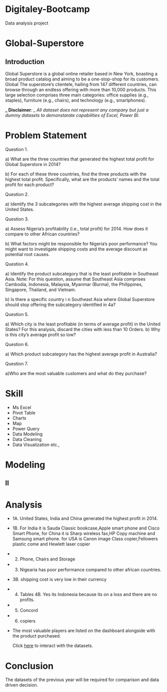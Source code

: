 # Digitaley-Bootcamp
Data analysis project
# Global-Superstore



## Introduction

Global Superstore is a global online retailer based in New York, boasting a broad product catalog and
aiming to be a one-stop-shop for its customers. Global The superstore’s clientele, hailing from 147
different countries, can browse through an endless offering with more than 10,000 products. This large
selection comprises three main categories: office supplies (e.g., staples), furniture (e.g., chairs), and
technology (e.g., smartphones).

**_ Disclaimer**_: _ All dataset does not represent any company but just a dummy datasets to demonstarate capabilities of Excel, Power BI._

# Problem Statement

 Question 1.
 
a) What are the three countries that generated the highest total profit for Global Superstore in 2014?

b) For each of these three countries, find the three products with the highest total profit. Specifically,
what are the products’ names and the total profit for each product?

Question 2.

a) Identify the 3 subcategories with the highest average shipping cost in the United States.

Question 3.

a) Assess Nigeria’s profitability (i.e., total profit) for 2014. How does it compare to other African
countries?

b) What factors might be responsible for Nigeria’s poor performance? You might want to investigate
shipping costs and the average discount as potential root causes.

Question 4.

a) Identify the product subcategory that is the least profitable in Southeast Asia.
Note: For this question, assume that Southeast Asia comprises Cambodia, Indonesia, Malaysia, Myanmar
(Burma), the Philippines, Singapore, Thailand, and Vietnam.

b) Is there a specific country i n Southeast Asia where Global Superstore should stop offering the
subcategory identified in 4a?

Question 5.

a) Which city is the least profitable (in terms of average profit) in the United States? For this analysis,
discard the cities with less than 10 Orders. b) Why is this city’s average profit so low?

Question 6.

a) Which product subcategory has the highest average profit in Australia?

Question 7.

a)Who are the most valuable customers and what do they purchase?

# Skill

- Ms Excel
- Pivot Table
- Charts
- Map
- Power Query
- Data Modeling
- Data Cleaning
- Data Visualization etc.,

# Modeling



## II



# Analysis

-  1A. United States, India and China generated the highest profit in 2014.
- 1B.  For India it is Sauda Classic bookcase,Apple smart phone and Cisco Smart Phone, for China it is Sharp wireless fax,HP Copy machine and Samsung smart phone. for USA is Canon image Class copier,Fellowers plastic come and Hewlett laser copier
- 2. Phone, Chairs and Storage
- 3. Nigearia has poor performance compared to other african countries.
- 3B. shipping cost is very low in their currency 
- 4. Tables
  4B. Yes its Indonesia because its on a loss and there are no profits.
- 5. Concord
- 6. copiers
- The most valuable players are listed on the dashboard alongside with the product purchased.

  Click [here](https://docs.google.com/spreadsheets/d/1nxESpFzWjlGDMGDVLH69xmDzIl9l6OEq/edit#gid=633280281) to interact with the datasets.

 # Conclusion

 The datasets of the previous year will be required for comparison and data driven decision.
